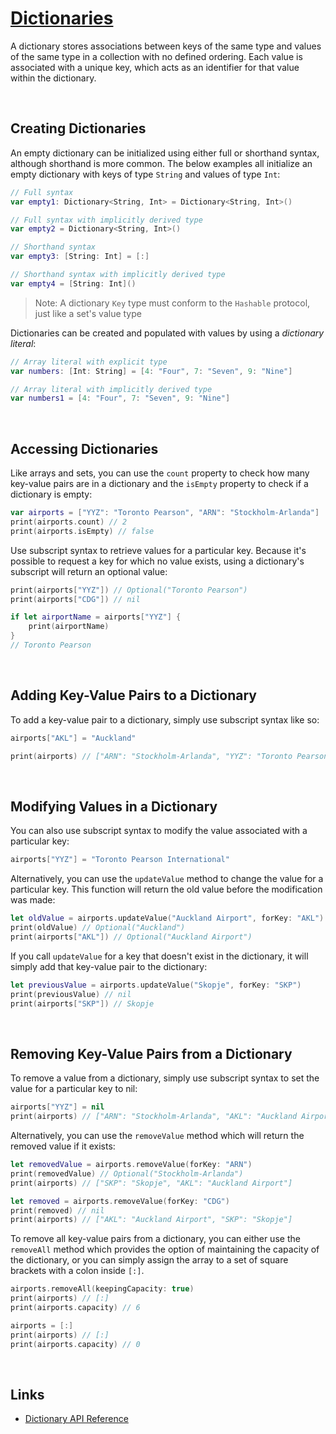 # [Dictionaries](https://docs.swift.org/swift-book/documentation/the-swift-programming-language/collectiontypes/#Dictionaries)

A dictionary stores associations between keys of the same type and values of the same type in a collection with no defined ordering. Each value is associated with a unique key, which acts as an identifier for that value within the dictionary.

<br/>

## Creating Dictionaries

An empty dictionary can be initialized using either full or shorthand syntax, although shorthand is more common. The below examples all initialize an empty dictionary with keys of type `String` and values of type `Int`:

```swift
// Full syntax
var empty1: Dictionary<String, Int> = Dictionary<String, Int>()

// Full syntax with implicitly derived type
var empty2 = Dictionary<String, Int>()

// Shorthand syntax
var empty3: [String: Int] = [:]

// Shorthand syntax with implicitly derived type
var empty4 = [String: Int]()
```
> Note: A dictionary `Key` type must conform to the `Hashable` protocol, just like a set's value type

Dictionaries can be created and populated with values by using a *dictionary literal*:

```swift
// Array literal with explicit type
var numbers: [Int: String] = [4: "Four", 7: "Seven", 9: "Nine"]

// Array literal with implicitly derived type
var numbers1 = [4: "Four", 7: "Seven", 9: "Nine"]
```

<br/>

## Accessing Dictionaries

Like arrays and sets, you can use the `count` property to check how many key-value pairs are in a dictionary and the `isEmpty` property to check if a dictionary is empty:

```swift
var airports = ["YYZ": "Toronto Pearson", "ARN": "Stockholm-Arlanda"]
print(airports.count) // 2
print(airports.isEmpty) // false
```
Use subscript syntax to retrieve values for a particular key. Because it's possible to request a key for which no value exists, using a dictionary's subscript will return an optional value:

```swift
print(airports["YYZ"]) // Optional("Toronto Pearson")
print(airports["CDG"]) // nil

if let airportName = airports["YYZ"] {
    print(airportName)
}
// Toronto Pearson
```
<br/>

## Adding Key-Value Pairs to a Dictionary

To add a key-value pair to a dictionary, simply use subscript syntax like so:

```swift
airports["AKL"] = "Auckland"

print(airports) // ["ARN": "Stockholm-Arlanda", "YYZ": "Toronto Pearson", "AKL": "Auckland"]
```

<br/>

## Modifying Values in a Dictionary

You can also use subscript syntax to modify the value associated with a particular key:

```swift
airports["YYZ"] = "Toronto Pearson International"
```
Alternatively, you can use the `updateValue` method to change the value for a particular key. This function will return the old value before the modification was made:

```swift
let oldValue = airports.updateValue("Auckland Airport", forKey: "AKL")
print(oldValue) // Optional("Auckland")
print(airports["AKL"]) // Optional("Auckland Airport")
```

If you call `updateValue` for a key that doesn't exist in the dictionary, it will simply add that key-value pair to the dictionary:

```swift
let previousValue = airports.updateValue("Skopje", forKey: "SKP")
print(previousValue) // nil
print(airports["SKP"]) // Skopje
```

<br/>

## Removing Key-Value Pairs from a Dictionary

To remove a value from a dictionary, simply use subscript syntax to set the value for a particular key to nil:

```swift
airports["YYZ"] = nil
print(airports) // ["ARN": "Stockholm-Arlanda", "AKL": "Auckland Airport", "SKP": "Skopje"]
```
Alternatively, you can use the `removeValue` method which will return the removed value if it exists:

```swift
let removedValue = airports.removeValue(forKey: "ARN")
print(removedValue) // Optional("Stockholm-Arlanda")
print(airports) // ["SKP": "Skopje", "AKL": "Auckland Airport"]

let removed = airports.removeValue(forKey: "CDG")
print(removed) // nil
print(airports) // ["AKL": "Auckland Airport", "SKP": "Skopje"]
```

To remove all key-value pairs from a dictionary, you can either use the `removeAll` method which provides the option of maintaining the capacity of the dictionary, or you can simply assign the array to a set of square brackets with a colon inside `[:]`.

```swift
airports.removeAll(keepingCapacity: true)
print(airports) // [:]
print(airports.capacity) // 6

airports = [:]
print(airports) // [:]
print(airports.capacity) // 0
```

<br/>

## Links

* [Dictionary API Reference](https://developer.apple.com/documentation/swift/dictionary)